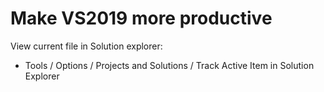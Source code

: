 # Make VS2019 more productive

View current file in Solution explorer:
* Tools / Options / Projects and Solutions / Track Active Item in Solution Explorer
